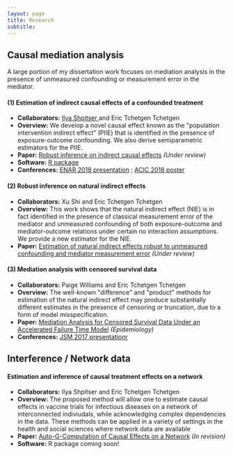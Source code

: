 ```yaml
---
layout: page
title: Research
subtitle: 
---
```


## Causal mediation analysis 
A large portion of my dissertation work focuses on mediation analysis in the presence of unmeasured confounding or measurement error in the mediator. 

#### (1) Estimation of indirect causal effects of a confounded treatment  
+ **Collaborators:** <a href="https://www.cs.jhu.edu/~ilyas/"> Ilya Shpitser </a> and Eric Tchetgen Tchetgen 
+ **Overview:** We develop a novel causal effect known as the "population intervention indirect effect" (PIIE) that is identified in the presence of exposure-outcome confounding. We also derive semiparametric estimators for the PIIE.
+ **Paper:** <a href="https://arxiv.org/abs/1711.03611">Robust inference on indirect causal effects</a> *(Under review)*
+ **Software:** <a href="https://isabelfulcher.github.io/frontdoorpiie/"> R package</a>
+ **Conferences:** <a href="https://isabelfulcher.github.io/img/enar2018.pdf">ENAR 2018 presentation</a> ; <a href="https://isabelfulcher.github.io/img/acic2018.pdf">ACIC 2018 poster</a> 

#### (2) Robust inference on natural indirect effects  
+ **Collaborators:** Xu Shi and Eric Tchetgen Tchetgen 
+ **Overview:** This work shows that the natural indirect effect (NIE) is in fact identified in the presence of classical measurement error of the mediator and unmeasured confounding of both exposure-outcome and mediator-outcome relations under certain no interaction assumptions. We provide a new estimator for the NIE. 
+ **Paper:** <a href="https://arxiv.org/abs/1711.03611">Estimation of natural indirect effects robust to unmeasured confounding and mediator measurement error</a> *(Under review)*

#### (3) Mediation analysis with censored survival data  
+ **Collaborators:** Paige Williams and Eric Tchetgen Tchetgen 
+ **Overview:** The well-known "difference" and "product" methods for estimation of the natural indirect effect may produce substantially different estimates in the presence of censoring or truncation, due to a form of model misspecification.
+ **Paper:** <a href="http://journals.lww.com/epidem/Citation/2017/09000/Mediation_Analysis_for_Censored_Survival_Data.5.aspx">Mediation Analysis for Censored Survival Data Under an Accelerated Failure Time Model</a> *(Epidemiology)*
+ **Conferences:** <a href="https://isabelfulcher.github.io/img/jsm2017.pdf">JSM 2017 presentationr</a>

## Interference / Network data

#### Estimation and inference of causal treatment effects on a network 
+ **Collaborators:** Ilya Shpitser and Eric Tchetgen Tchetgen 
+ **Overview:** The proposed method will allow one to estimate causal effects in vaccine trials for infectious diseases on a network of interconnected indiviudals, while acknowledging complex dependencies in the data. These methods can be applied in a variety of settings in the health and social sciences where network data are available
+ **Paper:** <a href="https://arxiv.org/abs/1709.01577">
Auto-G-Computation of Causal Effects on a Network</a> *(In revision)*
+ **Software:** R package coming soon!  
